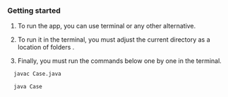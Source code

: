 
### Getting started

1. To run the app, you can use terminal or any other alternative.

2. To run it in the terminal, you must adjust the current directory as a location of folders .

3. Finally, you must run the commands below one by one in the terminal.
  ```sh
    javac Case.java

    java Case
  ```




